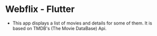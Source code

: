 # Webflix - Flutter

* This app displays a list of movies and details for some of them. It is based on TMDB's (The Movie DataBase) Api.
